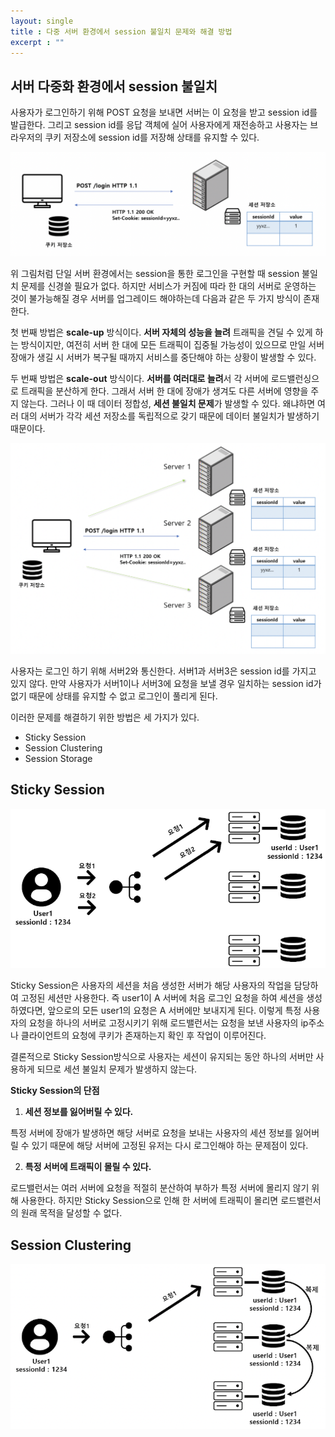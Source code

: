 ```yaml
---
layout: single
title : 다중 서버 환경에서 session 불일치 문제와 해결 방법
excerpt : ""
---
```


## 서버 다중화 환경에서 session 불일치

사용자가 로그인하기 위해 POST 요청을 보내면 서버는 이 요청을 받고 session id를 발급한다. 그리고 session id를 응답 객체에 실어 사용자에게 재전송하고 사용자는 브라우저의
쿠키 저장소에 session id를 저장해 상태를 유지할 수 있다.

![img](/assets/images/session.png)

위 그림처럼 단일 서버 환경에서는 session을 통한 로그인을 구현할 때 session 불일치 문제를 신경쓸 필요가 없다. 
하지만 서비스가 커짐에 따라 한 대의 서버로 운영하는 것이 불가능해질 경우 서버를 업그레이드 해야하는데 다음과 같은 두 가지 방식이 존재한다.

첫 번째 방법은 **scale-up** 방식이다. **서버 자체의 성능을 늘려** 트래픽을 견딜 수 있게 하는 방식이지만, 여전히 서버 한 대에 모든 트래픽이 집중될 가능성이 있으므로 만일 서버 장애가 생길 시 서버가 복구될 때까지 서비스를 중단해야 하는 상황이 발생할 수 있다.

두 번째 방법은 **scale-out** 방식이다. **서버를 여러대로 늘려**서 각 서버에 로드밸런싱으로 트래픽을 분산하게 한다. 그래서 서버 한 대에 장애가 생겨도 다른 서버에 영향을 주지 않는다. 그러나 이 때 데이터 정합성, **세션 불일치 문제**가 발생할 수 있다. 왜냐하면 여러 대의 서버가 각각 세션 저장소를 독립적으로 갖기 때문에 데이터 불일치가 발생하기 때문이다.

![img2](/assets/images/session2.png)

사용자는 로그인 하기 위해 서버2와 통신한다. 서버1과 서버3은 session id를 가지고 있지 않다. 만약 사용자가 서버1이나 서버3에 요청을 보낼 경우 일치하는 session id가 없기 때문에 상태를 유지할 수 없고 로그인이 풀리게 된다.

이러한 문제를 해결하기 위한 방법은 세 가지가 있다.

- Sticky Session
- Session Clustering
- Session Storage

## Sticky Session

![img3](/assets/images/Sticky%20Session.png)

Sticky Session은 사용자의 세션을 처음 생성한 서버가 해당 사용자의 작업을 담당하여 고정된 세션만 사용한다. 즉 user1이 A 서버에 처음 로그인 요청을 하여 세션을 생성하였다면, 앞으로의 모든 user1의 요청은 A 서버에만 보내지게 된다. 이렇게 특정 사용자의 요청을 하나의 서버로 고정시키기 위해 로드밸런서는 요청을 보낸 사용자의 ip주소나 클라이언트의 요청에 쿠키가 존재하는지 확인 후 작업이 이루어진다. 

결론적으로 Sticky Session방식으로 사용자는 세션이 유지되는 동안 하나의 서버만 사용하게 되므로 세션 불일치 문제가 발생하지 않는다.

**Sticky Session의 단점**

1. **세션 정보를 잃어버릴 수 있다.**

특정 서버에 장애가 발생하면 해당 서버로 요청을 보내는 사용자의 세션 정보를 잃어버릴 수 있기 때문에 해당 서버에 고정된 유저는 다시 로그인해야 하는 문제점이 있다.

2. **특정 서버에 트래픽이 몰릴 수 있다.**

로드밸런서는 여러 서버에 요청을 적절히 분산하여 부하가 특정 서버에 몰리지 않기 위해 사용한다. 하지만 Sticky Session으로 인해 한 서버에 트래픽이 몰리면 로드밸런서의 원래 목적을 달성할 수 없다.

## Session Clustering

![img4](/assets/images/Session%20Clustering.png)

